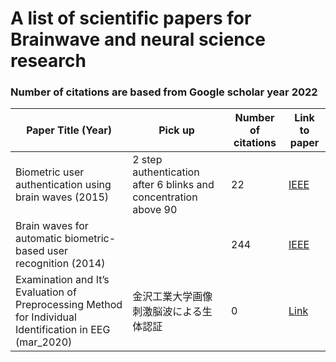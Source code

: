 # A list of scientific papers for Brainwave and neural science research
### Number of citations are based from Google scholar year 2022

| Paper Title (Year)                                                | Pick up | Number of citations | Link to paper                                                     |
| ----------------------------------------------------------------- | ----------- | ------------------- | ----------------------------------------------------------------- |
| Biometric user authentication using brain waves (2015)            | 2 step authentication after 6 blinks and concentration above 90 |         22          | [IEEE](https://ieeexplore.ieee.org/abstract/document/7824888)     |
| Brain waves for automatic biometric-based user recognition (2014) |             |        244          | [IEEE]()
|Examination and It’s Evaluation of Preprocessing Method for Individual Identification in EEG (mar_2020)     |金沢工業大学画像刺激脳波による生体認証|  0  |    [Link](https://www.jstage.jst.go.jp/article/ipsjjip/28/0/28_239/_pdf/-char/en)   |